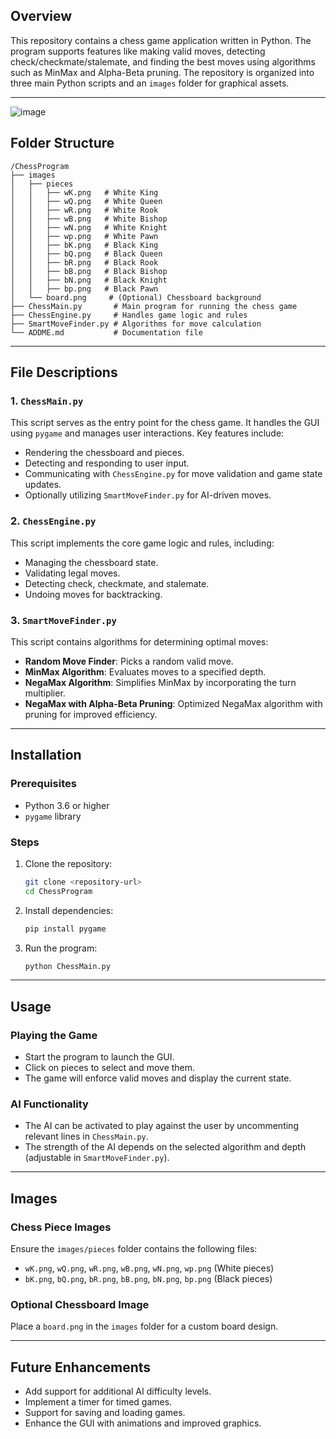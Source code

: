 ## Overview

This repository contains a chess game application written in Python. The program supports features like making valid moves, detecting check/checkmate/stalemate, and finding the best moves using algorithms such as MinMax and Alpha-Beta pruning. The repository is organized into three main Python scripts and an `images` folder for graphical assets.

---
![image](https://github.com/user-attachments/assets/88794c71-dbe0-49e3-b049-223bf6f81aa5)

## Folder Structure

```
/ChessProgram
├── images
│   ├── pieces
│   │   ├── wK.png   # White King
│   │   ├── wQ.png   # White Queen
│   │   ├── wR.png   # White Rook
│   │   ├── wB.png   # White Bishop
│   │   ├── wN.png   # White Knight
│   │   ├── wp.png   # White Pawn
│   │   ├── bK.png   # Black King
│   │   ├── bQ.png   # Black Queen
│   │   ├── bR.png   # Black Rook
│   │   ├── bB.png   # Black Bishop
│   │   ├── bN.png   # Black Knight
│   │   ├── bp.png   # Black Pawn
│   └── board.png     # (Optional) Chessboard background
├── ChessMain.py       # Main program for running the chess game
├── ChessEngine.py     # Handles game logic and rules
├── SmartMoveFinder.py # Algorithms for move calculation
└── ADDME.md           # Documentation file
```

---

## File Descriptions

### 1. `ChessMain.py`

This script serves as the entry point for the chess game. It handles the GUI using `pygame` and manages user interactions. Key features include:

- Rendering the chessboard and pieces.
- Detecting and responding to user input.
- Communicating with `ChessEngine.py` for move validation and game state updates.
- Optionally utilizing `SmartMoveFinder.py` for AI-driven moves.

### 2. `ChessEngine.py`

This script implements the core game logic and rules, including:

- Managing the chessboard state.
- Validating legal moves.
- Detecting check, checkmate, and stalemate.
- Undoing moves for backtracking.

### 3. `SmartMoveFinder.py`

This script contains algorithms for determining optimal moves:

- **Random Move Finder**: Picks a random valid move.
- **MinMax Algorithm**: Evaluates moves to a specified depth.
- **NegaMax Algorithm**: Simplifies MinMax by incorporating the turn multiplier.
- **NegaMax with Alpha-Beta Pruning**: Optimized NegaMax algorithm with pruning for improved efficiency.

---

## Installation

### Prerequisites

- Python 3.6 or higher
- `pygame` library

### Steps

1. Clone the repository:
   ```bash
   git clone <repository-url>
   cd ChessProgram
   ```
2. Install dependencies:
   ```bash
   pip install pygame
   ```
3. Run the program:
   ```bash
   python ChessMain.py
   ```

---

## Usage

### Playing the Game

- Start the program to launch the GUI.
- Click on pieces to select and move them.
- The game will enforce valid moves and display the current state.

### AI Functionality

- The AI can be activated to play against the user by uncommenting relevant lines in `ChessMain.py`.
- The strength of the AI depends on the selected algorithm and depth (adjustable in `SmartMoveFinder.py`).

---

## Images

### Chess Piece Images

Ensure the `images/pieces` folder contains the following files:

- `wK.png`, `wQ.png`, `wR.png`, `wB.png`, `wN.png`, `wp.png` (White pieces)
- `bK.png`, `bQ.png`, `bR.png`, `bB.png`, `bN.png`, `bp.png` (Black pieces)

### Optional Chessboard Image

Place a `board.png` in the `images` folder for a custom board design.

---

## Future Enhancements

- Add support for additional AI difficulty levels.
- Implement a timer for timed games.
- Support for saving and loading games.
- Enhance the GUI with animations and improved graphics.
